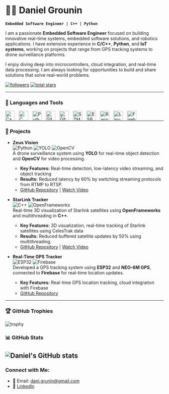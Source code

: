 # 👨‍💻 Daniel Grounin

**`Embedded Software Engineer | C++ | Python`**

I am a passionate **Embedded Software Engineer** focused on building innovative real-time systems, embedded software solutions, and robotics applications. I have extensive experience in **C/C++**, **Python**, and **IoT systems**, working on projects that range from GPS tracking systems to drone surveillance platforms.

I enjoy diving deep into microcontrollers, cloud integration, and real-time data processing. I am always looking for opportunities to build and share solutions that solve real-world problems.

<p align="left">
   <a href="https://github.com/Daniel-Grounin">
      <img alt="followers" title="Follow me on Github" src="https://custom-icon-badges.demolab.com/github/followers/Daniel-Grounin?color=236ad3&labelColor=1155ba&style=for-the-badge&logo=person-add&label=Follow&logoColor=white"/></a>
   <a href="https://github.com/Daniel-Grounin?tab=repositories&sort=stargazers">
      <img alt="total stars" title="Total stars on GitHub" src="https://custom-icon-badges.demolab.com/github/stars/Daniel-Grounin?color=55960c&style=for-the-badge&labelColor=488207&logo=star"/></a>
</p>

---

### 🧰 Languages and Tools

<img align="left" alt="C++" width="30px" style="padding-right:10px;" src="https://cdn.jsdelivr.net/gh/devicons/devicon/icons/cplusplus/cplusplus-line.svg"/>
<img align="left" alt="C" width="30px" style="padding-right:10px;" src="https://cdn.jsdelivr.net/gh/devicons/devicon/icons/c/c-original.svg"/>
<img align="left" alt="Python" width="30px" style="padding-right:10px;" src="https://cdn.jsdelivr.net/gh/devicons/devicon/icons/python/python-plain.svg"/>
<img align="left" alt="Git" width="30px" style="padding-right:10px;" src="https://cdn.jsdelivr.net/gh/devicons/devicon/icons/git/git-original.svg"/>
<img align="left" alt="GitHub" width="30px" style="padding-right:10px;" src="https://cdn.jsdelivr.net/gh/devicons/devicon/icons/github/github-original.svg"/>

<!-- STM32 and ESP32 with custom images -->
<img align="left" alt="STM32" width="30px" style="padding-right:10px;" src="https://www.itvoice.in/wp-content/uploads/2013/07/STMicroelectronics-Allows-Mobile-Devices-to-Stream-Full-HD-Video-to-TVs-2.jpg?w=640"/>
<img align="left" alt="ESP32" width="30px" style="padding-right:10px;" src="https://w7.pngwing.com/pngs/369/534/png-transparent-espressif-systems-hd-logo.png"/>

<img align="left" alt="Raspberry Pi" width="30px" style="padding-right:10px;" src="https://cdn.jsdelivr.net/gh/devicons/devicon/icons/raspberrypi/raspberrypi-original.svg"/>
<img align="left" alt="Linux" width="30px" style="padding-right:10px;" src="https://cdn.jsdelivr.net/gh/devicons/devicon/icons/linux/linux-original.svg"/>
<img align="left" alt="Firebase" width="30px" style="padding-right:10px;" src="https://cdn.jsdelivr.net/gh/devicons/devicon/icons/firebase/firebase-plain.svg"/>
<br />


---

### 🚀 Projects

- **Zeus Vision**  
  ![Python](https://img.shields.io/badge/Python-3776AB?style=flat&logo=python&logoColor=white) ![YOLO](https://img.shields.io/badge/YOLO-808080?style=flat&logo=YOLO) ![OpenCV](https://img.shields.io/badge/OpenCV-5C3EE8?style=flat&logo=opencv&logoColor=white)  
  A drone surveillance system using **YOLO** for real-time object detection and **OpenCV** for video processing.  
  - **Key Features:** Real-time detection, low-latency video streaming, and object tracking  
  - **Results:** Reduced latency by 60% by switching streaming protocols from RTMP to RTSP.  
  - [GitHub Repository](https://github.com/Daniel-Grounin/Zeus-Vision) | [Watch Video](https://youtu.be/LXfLGuXEXNU?si=Q6tMIlCVGmM9B0DI)

- **StarLink Tracker**  
  ![C++](https://img.shields.io/badge/C++-00599C?style=flat&logo=cplusplus&logoColor=white) ![OpenFrameworks](https://img.shields.io/badge/OpenFrameworks-111111?style=flat&logo=openframeworks&logoColor=white)  
  Real-time 3D visualization of Starlink satellites using **OpenFrameworks** and multithreading in **C++**.  
  - **Key Features:** 3D visualization, real-time tracking of Starlink satellites using CelesTrak data  
  - **Results:** Reduced buffered satellite updates by 50% using multithreading.  
  - [GitHub Repository](https://github.com/Daniel-Grounin/StarLink-Tracker) | [Watch Video](https://youtu.be/qDQ7yQsSQH8?si=Ab2gsCIDkxD0kZ0E)

- **Real-Time GPS Tracker**  
  ![ESP32](https://img.shields.io/badge/ESP32-000000?style=flat&logo=espressif&logoColor=white) ![Firebase](https://img.shields.io/badge/Firebase-FFCA28?style=flat&logo=firebase&logoColor=black)  
  Developed a GPS tracking system using **ESP32** and **NEO-6M GPS**, connected to **Firebase** for real-time location updates.  
  - **Key Features:** Real-time GPS location tracking, cloud integration with Firebase  
  - [GitHub Repository](https://github.com/Daniel-Grounin/Real-Time-GPS-Tracker)


---

### 🏆 GitHub Trophies
![trophy](https://github-profile-trophy.vercel.app/?username=Daniel-Grounin&theme=gruvbox)

### 📊 GitHub Stats
![Daniel's GitHub stats](https://github-readme-stats.vercel.app/api?username=Daniel-Grounin&show_icons=true&theme=gruvbox)
---

### Connect with Me:
- 📧 Email: [dani.grunin@gmail.com](mailto:dani.grunin@gmail.com)
- 🔗 [LinkedIn](https://www.linkedin.com/in/danielgru)

